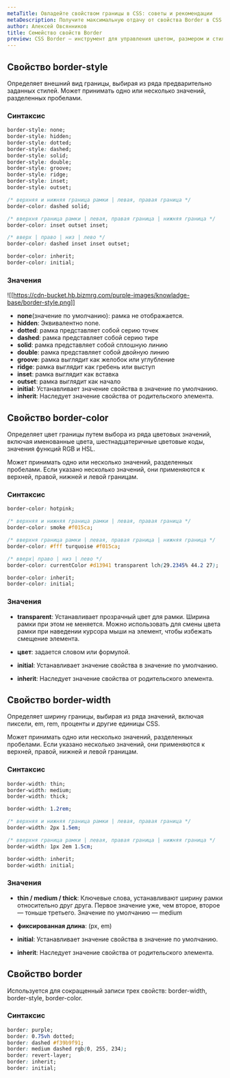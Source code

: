 ```yaml
---
metaTitle: Овладейте свойством границы в CSS: советы и рекомендации
metaDescription: Получите максимальную отдачу от свойства Border в CSS с помощью этого подробного руководства. Узнайте, как создавать собственные границы и управлять интервалами | База знаний PurpleSchool
author: Алексей Овсянников
title: Семейство свойств Border
preview: CSS Border — инструмент для управления цветом, размером и стилем рамки. С его помощью вы можете создать широкий спектр вариантов дизайна, чтобы улучшить внешний вид ваших страниц.
---
```


## **Cвойство border-style**

Определяет внешний вид границы, выбирая из ряда предварительно заданных стилей. Может принимать одно или несколько значений, разделенных пробелами.

### **Синтаксис**

```css
border-style: none;
border-style: hidden;
border-style: dotted;
border-style: dashed;
border-style: solid;
border-style: double;
border-style: groove;
border-style: ridge;
border-style: inset;
border-style: outset;

/* верхняя и нижняя граница рамки | левая, правая граница */
border-color: dashed solid;

/* вверхня граница рамки | левая, правая граница | нижняя граница */
border-color: inset outset inset;

/* вверх | право | низ | лево */
border-color: dashed inset inset outset;

border-color: inherit;
border-color: initial;
```

### **Значения**

![[https://cdn-bucket.hb.bizmrg.com/purple-images/knowladge-base/border-style.png]]

- **none**(значение по умолчанию): рамка не отображается.
- **hidden**: Эквивалентно none.
- **dotted**: рамка представляет собой серию точек
- **dashed**: рамка представляет собой серию тире
- **solid**: рамка представляет собой сплошную линию
- **double**: рамка представляет собой двойную линию
- **groove**: рамка выглядит как желобок или углубление
- **ridge**: рамка выглядит как гребень или выступ
- **inset**: рамка выглядит как вставка
- **outset**: рамка выглядит как начало
- **initial**: Устанавливает значение свойства в значение по умолчанию.
- **inherit**: Наследует значение свойства от родительского элемента.

## **Cвойство border-color**

Определяет цвет границы путем выбора из ряда цветовых значений, включая именованные цвета, шестнадцатеричные цветовые коды, значения функций RGB и HSL.

Может принимать одно или несколько значений, разделенных пробелами. Если указано несколько значений, они применяются к верхней, правой, нижней и левой границам.

### **Синтаксис**

```css
border-color: hotpink;

/* верхняя и нижняя граница рамки | левая, правая граница */
border-color: smoke #f015ca;

/* вверхня граница рамки | левая, правая граница | нижняя граница */
border-color: #fff turquoise #f015ca;

/* вверх| право | низ | лево */
border-color: currentColor #d13941 transparent lch(29.2345% 44.2 27);

border-color: inherit;
border-color: initial;
```

### **Значения**

- **transparent**: Устанавливает прозрачный цвет для рамки. Ширина рамки при этом не меняется. Можно использовать для смены цвета рамки при наведении курсора мыши на элемент, чтобы избежать смещение элемента.

- **цвет**: задается словом или формулой.

- **initial**: Устанавливает значение свойства в значение по умолчанию.

- **inherit**: Наследует значение свойства от родительского элемента.

## **Cвойство border-width**

Определяет ширину границы, выбирая из ряда значений, включая пиксели, em, rem, проценты и другие единицы CSS.

Может принимать одно или несколько значений, разделенных пробелами. Если указано несколько значений, они применяются к верхней, правой, нижней и левой границам.

### **Синтаксис**

```css
border-width: thin;
border-width: medium;
border-width: thick;

border-width: 1.2rem;

/* верхняя и нижняя граница рамки | левая, правая граница */
border-width: 2px 1.5em;

/* вверхня граница рамки | левая, правая граница | нижняя граница */
border-width: 1px 2em 1.5cm;

border-width: inherit;
border-width: initial;
```

### **Значения**

- **thin / medium / thick**: Ключевые слова, устанавливают ширину рамки относительно друг друга. Первое значение уже, чем второе, второе — тоньше третьего. Значение по умолчанию — medium

- **фиксированная длина**: (px, em)

- **initial**: Устанавливает значение свойства в значение по умолчанию.

- **inherit**: Наследует значение свойства от родительского элемента.

## **Cвойство border**

Используется для сокращенный записи трех свойств: border-width, border-style, border-color.

### **Синтаксис**

```css
border: purple;
border: 0.75vh dotted;
border: dashed #f39b9f91;
border: medium dashed rgb(0, 255, 234);
border: revert-layer;
border: inherit;
border: initial;
```
